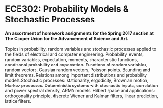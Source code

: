 # ECE302: Probability Models & Stochastic Processes
#### An assortment of homework assignments for the Spring 2017 section at The Cooper Union for the Advancement of Science and Art.

Topics in probability, random variables and stochastic processes applied to the fields of electrical and computer engineering. Probability, events, random variables, expectation, moments, characteristic functions, conditional probability and expectation. Functions of random variables, random vectors, Gausian random vectors, Poisson points. Bounding and limit theorems. Relations among important distributions and probability models.Stochastic processes: stationarity, ergodicity, Brownian motion, Markov processes. Deterministic systems with stochastic inputs, correlation and power spectral density, ARMA models. Hilbert space and applications: orthogonality principle, discrete Wiener and Kalman filters, linear prediction, lattice filters.
